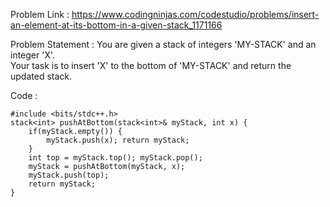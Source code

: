 Problem Link : https://www.codingninjas.com/codestudio/problems/insert-an-element-at-its-bottom-in-a-given-stack_1171166

Problem Statement : You are given a stack of integers 'MY-STACK' and an integer 'X'.<br> Your task is to insert 'X' to the bottom of 'MY-STACK' and return the updated stack.


Code : 
```
#include <bits/stdc++.h> 
stack<int> pushAtBottom(stack<int>& myStack, int x) {
    if(myStack.empty()) {
        myStack.push(x); return myStack;
    }
    int top = myStack.top(); myStack.pop();
    myStack = pushAtBottom(myStack, x);
    myStack.push(top);
    return myStack;
}

```